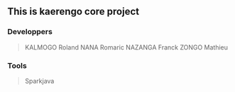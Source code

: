 ## This is kaerengo core project

### Developpers
> KALMOGO Roland
> NANA Romaric
> NAZANGA Franck
> ZONGO Mathieu

### Tools 
> Sparkjava